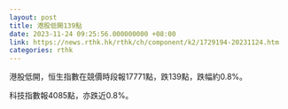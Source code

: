 ```yaml
---
layout: post
title: 港股低開139點
date: 2023-11-24 09:25:56.000000000 +08:00
link: https://news.rthk.hk/rthk/ch/component/k2/1729194-20231124.htm
categories: rthk
---
```


港股低開，恒生指數在競價時段報17771點，跌139點，跌幅約0.8%。

科技指數報4085點，亦跌近0.8%。
